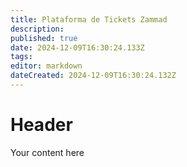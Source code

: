 ```yaml
---
title: Plataforma de Tickets Zammad
description: 
published: true
date: 2024-12-09T16:30:24.133Z
tags: 
editor: markdown
dateCreated: 2024-12-09T16:30:24.132Z
---
```


# Header
Your content here